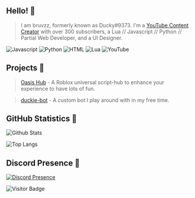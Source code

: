 ## Hello! 👋

> I am bruvzz, formerly known as Ducky#9373. I'm a [YouTube Content Creator](https://www.youtube.com/channel/UC9x5T2CzdNdVVW6iVHqF_qg) with over 300 subscribers, a Lua // Javascript // Python // Partial Web Developer, and a UI Designer.

![Javascript](https://img.shields.io/badge/JavaScript-323330?style=for-the-badge&logo=javascript&logoColor=F7DF1E)
![Python](https://img.shields.io/badge/Python-14354C?style=for-the-badge&logo=python&logoColor=ffdd45)
![HTML](https://img.shields.io/badge/HTML-E34F26?style=for-the-badge&logo=html5&logoColor=white)
![Lua](https://img.shields.io/badge/Lua-2C2D72?style=for-the-badge&logo=lua&logoColor=white)
![YouTube](https://img.shields.io/badge/YouTube-%23FF0000.svg?style=for-the-badge&logo=YouTube&logoColor=white)

## Projects 🚧

> [Oasis Hub](https://github.com/bruvzz/oasishub) - A Roblox universal script-hub to enhance your experience to have lots of fun.

> [duckie-bot](https://github.com/bruvzz/duckie-bot) - A custom bot I play around with in my free time.

## GitHub Statistics 🤖

![Github Stats](https://github-readme-stats.vercel.app/api?username=bruvzz&count_private=true&show_icons=true&include_all_commits=true&theme=dark&layout=compact)

![Top Langs](https://github-readme-stats.vercel.app/api/top-langs/?username=bruvzz&hide=TeX&layout=compact&theme=dark)

## Discord Presence 🌙
[![Discord Presence](https://lanyard.cnrad.dev/api/731312800676315146)](https://discord.com/users/731312800676315146)

![Visitor Badge](https://visitor-badge.laobi.icu/badge?page_id=bruvzz)
